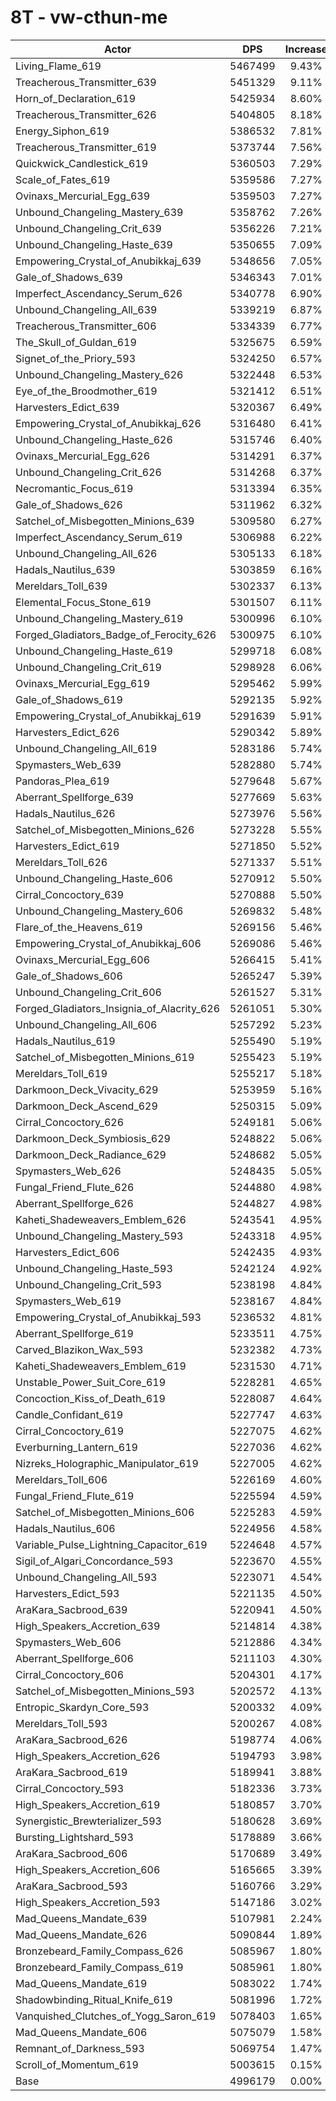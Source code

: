 # 8T - vw-cthun-me
| Actor | DPS | Increase |
|---|:---:|:---:|
|Living_Flame_619|5467499|9.43%|
|Treacherous_Transmitter_639|5451329|9.11%|
|Horn_of_Declaration_619|5425934|8.60%|
|Treacherous_Transmitter_626|5404805|8.18%|
|Energy_Siphon_619|5386532|7.81%|
|Treacherous_Transmitter_619|5373744|7.56%|
|Quickwick_Candlestick_619|5360503|7.29%|
|Scale_of_Fates_619|5359586|7.27%|
|Ovinaxs_Mercurial_Egg_639|5359503|7.27%|
|Unbound_Changeling_Mastery_639|5358762|7.26%|
|Unbound_Changeling_Crit_639|5356226|7.21%|
|Unbound_Changeling_Haste_639|5350655|7.09%|
|Empowering_Crystal_of_Anubikkaj_639|5348656|7.05%|
|Gale_of_Shadows_639|5346343|7.01%|
|Imperfect_Ascendancy_Serum_626|5340778|6.90%|
|Unbound_Changeling_All_639|5339219|6.87%|
|Treacherous_Transmitter_606|5334339|6.77%|
|The_Skull_of_Guldan_619|5325675|6.59%|
|Signet_of_the_Priory_593|5324250|6.57%|
|Unbound_Changeling_Mastery_626|5322448|6.53%|
|Eye_of_the_Broodmother_619|5321412|6.51%|
|Harvesters_Edict_639|5320367|6.49%|
|Empowering_Crystal_of_Anubikkaj_626|5316480|6.41%|
|Unbound_Changeling_Haste_626|5315746|6.40%|
|Ovinaxs_Mercurial_Egg_626|5314291|6.37%|
|Unbound_Changeling_Crit_626|5314268|6.37%|
|Necromantic_Focus_619|5313394|6.35%|
|Gale_of_Shadows_626|5311962|6.32%|
|Satchel_of_Misbegotten_Minions_639|5309580|6.27%|
|Imperfect_Ascendancy_Serum_619|5306988|6.22%|
|Unbound_Changeling_All_626|5305133|6.18%|
|Hadals_Nautilus_639|5303859|6.16%|
|Mereldars_Toll_639|5302337|6.13%|
|Elemental_Focus_Stone_619|5301507|6.11%|
|Unbound_Changeling_Mastery_619|5300996|6.10%|
|Forged_Gladiators_Badge_of_Ferocity_626|5300975|6.10%|
|Unbound_Changeling_Haste_619|5299718|6.08%|
|Unbound_Changeling_Crit_619|5298928|6.06%|
|Ovinaxs_Mercurial_Egg_619|5295462|5.99%|
|Gale_of_Shadows_619|5292135|5.92%|
|Empowering_Crystal_of_Anubikkaj_619|5291639|5.91%|
|Harvesters_Edict_626|5290342|5.89%|
|Unbound_Changeling_All_619|5283186|5.74%|
|Spymasters_Web_639|5282880|5.74%|
|Pandoras_Plea_619|5279648|5.67%|
|Aberrant_Spellforge_639|5277669|5.63%|
|Hadals_Nautilus_626|5273976|5.56%|
|Satchel_of_Misbegotten_Minions_626|5273228|5.55%|
|Harvesters_Edict_619|5271850|5.52%|
|Mereldars_Toll_626|5271337|5.51%|
|Unbound_Changeling_Haste_606|5270912|5.50%|
|Cirral_Concoctory_639|5270888|5.50%|
|Unbound_Changeling_Mastery_606|5269832|5.48%|
|Flare_of_the_Heavens_619|5269156|5.46%|
|Empowering_Crystal_of_Anubikkaj_606|5269086|5.46%|
|Ovinaxs_Mercurial_Egg_606|5266415|5.41%|
|Gale_of_Shadows_606|5265247|5.39%|
|Unbound_Changeling_Crit_606|5261527|5.31%|
|Forged_Gladiators_Insignia_of_Alacrity_626|5261051|5.30%|
|Unbound_Changeling_All_606|5257292|5.23%|
|Hadals_Nautilus_619|5255490|5.19%|
|Satchel_of_Misbegotten_Minions_619|5255423|5.19%|
|Mereldars_Toll_619|5255217|5.18%|
|Darkmoon_Deck_Vivacity_629|5253959|5.16%|
|Darkmoon_Deck_Ascend_629|5250315|5.09%|
|Cirral_Concoctory_626|5249181|5.06%|
|Darkmoon_Deck_Symbiosis_629|5248822|5.06%|
|Darkmoon_Deck_Radiance_629|5248682|5.05%|
|Spymasters_Web_626|5248435|5.05%|
|Fungal_Friend_Flute_626|5244880|4.98%|
|Aberrant_Spellforge_626|5244827|4.98%|
|Kaheti_Shadeweavers_Emblem_626|5243541|4.95%|
|Unbound_Changeling_Mastery_593|5243318|4.95%|
|Harvesters_Edict_606|5242435|4.93%|
|Unbound_Changeling_Haste_593|5242124|4.92%|
|Unbound_Changeling_Crit_593|5238198|4.84%|
|Spymasters_Web_619|5238167|4.84%|
|Empowering_Crystal_of_Anubikkaj_593|5236532|4.81%|
|Aberrant_Spellforge_619|5233511|4.75%|
|Carved_Blazikon_Wax_593|5232382|4.73%|
|Kaheti_Shadeweavers_Emblem_619|5231530|4.71%|
|Unstable_Power_Suit_Core_619|5228281|4.65%|
|Concoction_Kiss_of_Death_619|5228087|4.64%|
|Candle_Confidant_619|5227747|4.63%|
|Cirral_Concoctory_619|5227075|4.62%|
|Everburning_Lantern_619|5227036|4.62%|
|Nizreks_Holographic_Manipulator_619|5227005|4.62%|
|Mereldars_Toll_606|5226169|4.60%|
|Fungal_Friend_Flute_619|5225594|4.59%|
|Satchel_of_Misbegotten_Minions_606|5225283|4.59%|
|Hadals_Nautilus_606|5224956|4.58%|
|Variable_Pulse_Lightning_Capacitor_619|5224648|4.57%|
|Sigil_of_Algari_Concordance_593|5223670|4.55%|
|Unbound_Changeling_All_593|5223071|4.54%|
|Harvesters_Edict_593|5221135|4.50%|
|AraKara_Sacbrood_639|5220941|4.50%|
|High_Speakers_Accretion_639|5214814|4.38%|
|Spymasters_Web_606|5212886|4.34%|
|Aberrant_Spellforge_606|5211103|4.30%|
|Cirral_Concoctory_606|5204301|4.17%|
|Satchel_of_Misbegotten_Minions_593|5202572|4.13%|
|Entropic_Skardyn_Core_593|5200332|4.09%|
|Mereldars_Toll_593|5200267|4.08%|
|AraKara_Sacbrood_626|5198774|4.06%|
|High_Speakers_Accretion_626|5194793|3.98%|
|AraKara_Sacbrood_619|5189941|3.88%|
|Cirral_Concoctory_593|5182336|3.73%|
|High_Speakers_Accretion_619|5180857|3.70%|
|Synergistic_Brewterializer_593|5180628|3.69%|
|Bursting_Lightshard_593|5178889|3.66%|
|AraKara_Sacbrood_606|5170689|3.49%|
|High_Speakers_Accretion_606|5165665|3.39%|
|AraKara_Sacbrood_593|5160766|3.29%|
|High_Speakers_Accretion_593|5147186|3.02%|
|Mad_Queens_Mandate_639|5107981|2.24%|
|Mad_Queens_Mandate_626|5090844|1.89%|
|Bronzebeard_Family_Compass_626|5085967|1.80%|
|Bronzebeard_Family_Compass_619|5085961|1.80%|
|Mad_Queens_Mandate_619|5083022|1.74%|
|Shadowbinding_Ritual_Knife_619|5081996|1.72%|
|Vanquished_Clutches_of_Yogg_Saron_619|5078403|1.65%|
|Mad_Queens_Mandate_606|5075079|1.58%|
|Remnant_of_Darkness_593|5069754|1.47%|
|Scroll_of_Momentum_619|5003615|0.15%|
|Base|4996179|0.00%|

